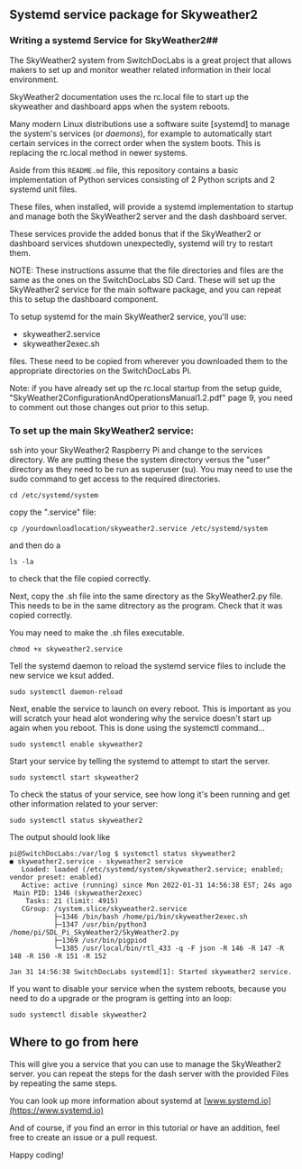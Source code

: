 ## **Systemd service package for Skyweather2**

### Writing a systemd Service for SkyWeather2##


The SkyWeather2 system from SwitchDocLabs is a great project that allows makers to set up and monitor weather related information in their local environment.

SkyWeather2 documentation uses the rc.local file to start up the skyweather and dashboard apps when the system reboots.

Many modern Linux distributions use a software suite [systemd] to manage the system's services (or *daemons*), for example to automatically start certain services in the correct order when the system boots. This is replacing the rc.local method in newer systems.

Aside from this `README.md` file, this repository contains a basic
implementation of Python services consisting of 2 Python scripts
and 2 systemd unit files.

These files, when installed, will provide a systemd implementation to startup and manage both the SkyWeather2 server and the dash dashboard server.

These services provide the added bonus that if the SkyWeather2 or dashboard services shutdown unexpectedly, systemd will try to restart them.

NOTE: These instructions assume that the file directories and files are the same as the ones on the SwitchDocLabs SD Card. These will set up the SkyWeather2 service for the main software package, and you can repeat this to setup the dashboard component.

To setup systemd for the main SkyWeather2 service, you'll use:

- skyweather2.service
- skyweather2exec.sh

files. These need to be copied from wherever you downloaded them to the appropriate directories on the SwitchDocLabs Pi.


Note: if you have already set up the rc.local startup from the setup guide, "SkyWeather2ConfigurationAndOperationsManual1.2.pdf" page 9, you need to comment out those changes out prior to this setup.


### To set up the main SkyWeather2 service:

ssh into your SkyWeather2 Raspberry Pi and change to the services directory. We are putting these the system directory versus the "user" directory as they need to be run as superuser (su). You may need to use the sudo command to get access to the required directories.

```
cd /etc/systemd/system

```

copy the ".service" file:

```
cp /yourdownloadlocation/skyweather2.service /etc/systemd/system
```
and then do a

```
ls -la
```
to check that the file copied correctly.

Next, copy the .sh file into the same directory as the SkyWeather2.py file. This needs to be in the same ditrectory as the program.
Check that it was copied correctly.

You may need to make the .sh files executable.
```
chmod +x skyweather2.service
```

Tell the systemd daemon to reload the systemd service files to include the new service we ksut added.

```
sudo systemctl daemon-reload
```

Next, enable the service to launch on every reboot. This is important as you will scratch your head alot wondering why the service doesn't start up again when you reboot. This is done using the systemctl command...

```
sudo systemctl enable skyweather2
```

Start your service by telling the systemd to attempt to start the server.

```
sudo systemctl start skyweather2
```

To check the status of your service, see how long it's been running and get other information related to your server:

```
sudo systemctl status skyweather2
```

The output should look like
```
pi@SwitchDocLabs:/var/log $ systemctl status skyweather2
● skyweather2.service - skyweather2 service
   Loaded: loaded (/etc/systemd/system/skyweather2.service; enabled; vendor preset: enabled)
   Active: active (running) since Mon 2022-01-31 14:56:38 EST; 24s ago
 Main PID: 1346 (skyweather2exec)
    Tasks: 21 (limit: 4915)
   CGroup: /system.slice/skyweather2.service
           ├─1346 /bin/bash /home/pi/bin/skyweather2exec.sh
           ├─1347 /usr/bin/python3 /home/pi/SDL_Pi_SkyWeather2/SkyWeather2.py
           ├─1369 /usr/bin/pigpiod
           └─1385 /usr/local/bin/rtl_433 -q -F json -R 146 -R 147 -R 148 -R 150 -R 151 -R 152

Jan 31 14:56:38 SwitchDocLabs systemd[1]: Started skyweather2 service.
```


If you want to disable your service when the system reboots, because you need to do a upgrade or the program is getting into an loop:

```
sudo systemctl disable skyweather2
```

## Where to go from here

This will give you a service that you can use to manage the SkyWeather2 server. you can repeat the steps for the dash server with the provided Files by repeating the same steps.

You can look up more information about systemd at [www.systemd.io](https://www.systemd.io)

And of course, if you find an error in this tutorial or have an addition, feel
free to create an issue or a pull request.

Happy coding!
